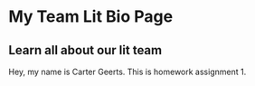 # My Team Lit Bio Page

## Learn all about our lit team

Hey, my name is Carter Geerts. This is homework assignment 1.
